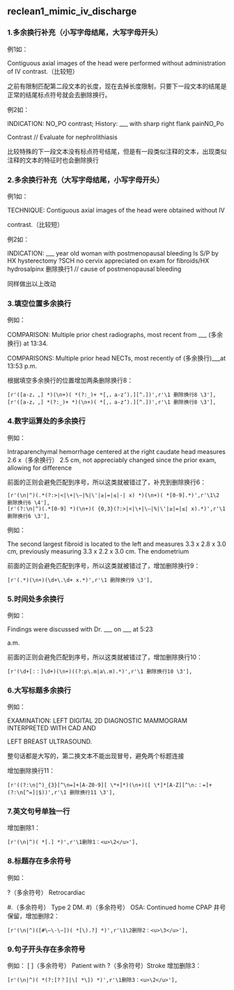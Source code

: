 ## reclean1_mimic_iv_discharge

### 1.多余换行补充（小写字母结尾，大写字母开头）

例1如：

Contiguous axial images of the head were performed without administration of
IV contrast.（比较短）

之前有限制匹配第二段文本的长度，现在去掉长度限制，只要下一段文本的结尾是正常的结尾标点符号就会去删除换行。

例2如：

INDICATION:  NO_PO contrast; History: ___ with sharp right flank painNO_Po

Contrast  // Evaluate for nephrolithiasis

比较特殊的下一段文本没有标点符号结尾，但是有一段类似注释的文本，出现类似注释的文本的特征时也会删除换行

### 2.多余换行补充（大写字母结尾，小写字母开头）

例1如：

TECHNIQUE:  Contiguous axial images of the head were obtained without  IV

contrast.（比较短）

例2如：

INDICATION:  ___ year old woman with postmenopausal bleeding Is S/P by HX
hysterectomy ?SCH no cervix appreciated on exam for fibroids/HX hydrosalpinx  删除换行1 // cause of postmenopausal bleeding

同样做出以上改动

### 3.填空位置多余换行

例如：

COMPARISON:  Multiple prior chest radiographs, most recent from ___ (多余换行)
at 13:34.

COMPARISONS:  Multiple prior head NECTs, most recently of 
(多余换行)___at 13:53 p.m.

根据填空多余换行的位置增加两条删除换行8：

```
[r'([a-z，,] *)(\n+)( *(?:_)+ *[,，a-z‘).][^.])',r'\1 删除换行8 \3'],
[r'([a-z，,] *(?:_)+ *)(\n+)( *[,，a-z‘).][^.])',r'\1 删除换行8 \3'],
```

### 4.数字运算处的多余换行

例如：

Intraparenchymal hemorrhage centered at the right caudate head measures 2.6 x（多余换行）
2.5 cm, not appreciably changed since the prior exam, allowing for difference

前面的正则会避免匹配到序号，所以这类就被错过了，补充到删除换行6：

```
[r'(\n|^)(.*(?:>|<|\+|\–|%|\'|≥|=|≤|-| x) *)(\n+)( *[0-9].*)',r'\1\2 删除换行6 \4'],
[r'(?:\n|^)(.*[0-9] *)(\n+)( {0,3}(?:>|<|\+|\–|%|\'|≥|=|≤| x).*)',r'\1 删除换行6 \3'],
```

例如：

The second largest fibroid is located to the left and measures
3.3 x 2.8 x 3.0 cm, previously measuring 3.3 x 2.2 x 3.0 cm. The endometrium 

前面的正则会避免匹配到序号，所以这类就被错过了，增加删除换行9：

```
[r'(.*)(\n+)(\d+\.\d+ x.*)',r'\1 删除换行9 \3'],
```

### 5.时间处多余换行

例如：

Findings were discussed with Dr. ___ on ___ at 5:23

a.m.

前面的正则会避免匹配到序号，所以这类就被错过了，增加删除换行10：

```
[r'(\d+[:：]\d+)(\n+)((?:p\.m|a\.m).*)',r'\1 删除换行10 \3'],
```

### 6.大写标题多余换行

例如：

EXAMINATION:  LEFT DIGITAL 2D DIAGNOSTIC MAMMOGRAM INTERPRETED WITH CAD AND

LEFT BREAST ULTRASOUND.

整句话都是大写的，第二换文本不能出现冒号，避免两个标题连接

增加删除换行11：

```
[r'((?:\n|^)_{3}[^\n=]+[A-Z0-9][ \*+]*)(\n+)([ \*]*[A-Z][^\n:：=]+(?:\n[^=]|$))',r'\1 删除换行11 \3'],
```

### 7.英文句号单独一行

增加删除1：

```
[r'(\n|^)( *[.] *)',r'\1删除1：<u>\2</u>'],
```

### 8.标题存在多余符号

例如：

?（多余符号） Retrocardiac 

#.（多余符号）  Type 2 DM. 
#)（多余符号） OSA: Continued home CPAP 
井号保留，增加删除2：

```
[r'(\n|^)([#\–\-\—])( *[\).?] *)',r'\1\2删除2：<u>\3</u>'],
```

### 9.句子开头存在多余符号

例如：
[ ]（多余符号） Patient with
?（多余符号）Stroke
增加删除3：

```
[r'(\n|^)( *(?:[?？]|\[ *\]) *)',r'\1删除3：<u>\2</u>'],
```

